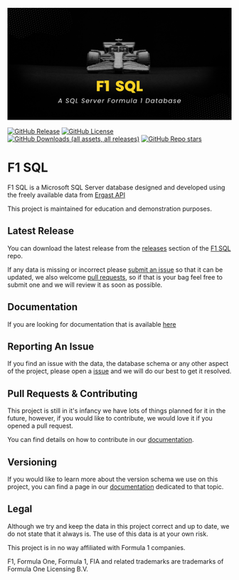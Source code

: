 ![](profile/images/git-banner.png)

[![GitHub Release](https://img.shields.io/github/v/release/F1-SQL/F1-SQL?style=for-the-badge&labelColor=%23333&color=%23d40000&)](https://github.com/F1-SQL/F1-SQL/releases)
[![GitHub License](https://img.shields.io/github/license/F1-SQL/F1-SQL?style=for-the-badge&labelColor=%23333&color=%23d40000)](https://creativecommons.org/licenses/by/4.0/)
[![GitHub Downloads (all assets, all releases)](https://img.shields.io/github/downloads/F1-SQL/F1-SQL/total?style=for-the-badge&labelColor=%23333&color=%23d40000)](https://github.com/f1db/f1db/releases)
[![GitHub Repo stars](https://img.shields.io/github/stars/F1-SQL/F1-SQL?style=for-the-badge&labelColor=%23333&color=%23d40000)](https://github.com/F1-SQL/F1-SQL/stargazers)


# F1 SQL
F1 SQL is a Microsoft SQL Server database designed and developed using the freely available data from [Ergast API](https://ergast.com/mrd/) 

This project is maintained for education and demonstration purposes.

 ## Latest Release

You can download the latest release from the [releases](https://github.com/F1-SQL/F1-SQL/releases) section of the [F1 SQL](https://github.com/F1-SQL/F1-SQL) repo.

If any data is missing or incorrect please [submit an issue](https://github.com/F1-SQL/F1-SQL/issues) so that it can be updated, we also welcome [pull requests](https://github.com/F1-SQL/F1-SQL/pulls), so if that is your bag feel free to submit one and we will review it as soon as possible.

## Documentation

If you are looking for documentation that is available [here](https://F1-SQL.com/)

## Reporting An Issue

If you find an issue with the data, the database schema or any other aspect of the project, please open a [issue](https://github.com/F1-SQL/F1-SQL/issues/new/choose) and we will do our best to get it resolved.

## Pull Requests & Contributing

This project is still in it's infancy we have lots of things planned for it in the future, however, if you would like to contribute, we would love it if you opened a pull request. 

You can find details on how to contribute in our [documentation](https://F1-SQL.com/docs/welcome).

## Versioning

If you would like to learn more about the version schema we use on this project, you can find a page in our [documentation](https://F1-SQL.com/docs/about/versioning) dedicated to that topic.

## Legal

Although we try and keep the data in this project correct and up to date, we do not state that it always is. The use of this data is at your own risk. 

This project is in no way affiliated with Formula 1 companies. 

F1, Formula One, Formula 1, FIA and related trademarks are trademarks of Formula One Licensing B.V.
